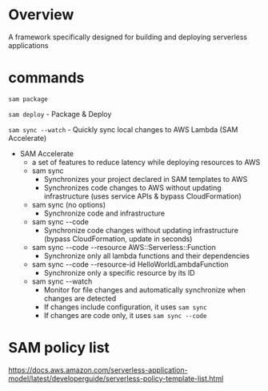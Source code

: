 # Overview

A framework specifically designed for building and deploying serverless applications

# commands

`sam package`

`sam deploy` - Package & Deploy

`sam sync --watch` - Quickly sync local changes to AWS Lambda (SAM Accelerate)

- SAM Accelerate
  - a set of features to reduce latency while deploying resources to AWS
  - sam sync
    - Synchronizes your project declared in SAM templates to AWS
    - Synchronizes code changes to AWS without updating infrastructure (uses service APIs & bypass CloudFormation)
  - sam sync (no options)
    - Synchronize code and infrastructure
  - sam sync --code
    - Synchronize code changes without updating infrastructure (bypass CloudFormation, update in seconds)
  - sam sync --code --resource AWS::Serverless::Function
    - Synchronize only all lambda functions and their dependencies
  - sam sync --code --resource-id HelloWorldLambdaFunction
    - Synchronize only a specific resource by its ID
  - sam sync --watch
    - Monitor for file changes and automatically synchronize when changes are detected
    - If changes include configuration, it uses `sam sync`
    - If changes are code only, it uses `sam sync --code`

# SAM policy list

https://docs.aws.amazon.com/serverless-application-model/latest/developerguide/serverless-policy-template-list.html
